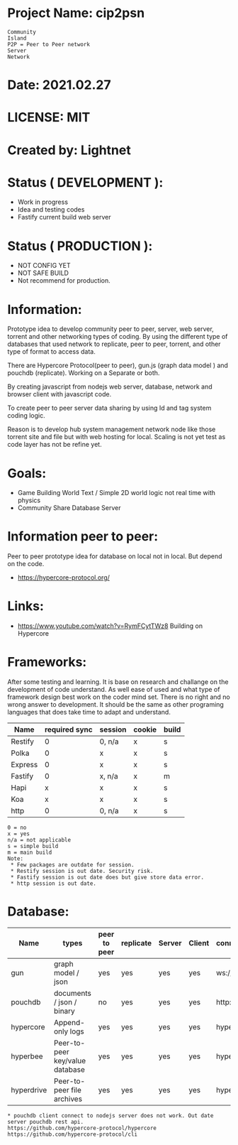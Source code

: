# Project Name: cip2psn
```
Community
Island
P2P = Peer to Peer network
Server
Network
```
# Date: 2021.02.27

# LICENSE: MIT

# Created by: Lightnet

# Status ( DEVELOPMENT ):
 * Work in progress
 * Idea and testing codes
 * Fastify current build web server

# Status ( PRODUCTION ):
 * NOT CONFIG YET
 * NOT SAFE BUILD
 * Not recommend for production.

# Information:
  Prototype idea to develop community peer to peer, server, web server, torrent and other networking types of coding. By using the different type of databases that used network to replicate, peer to peer, torrent, and other type of format to access data.

  There are Hypercore Protocol(peer to peer), gun.js (graph data mod­el ) and pouchdb (replicate). Working on a Separate or both.

  By creating javascript from nodejs web server, database, network and browser client with javascript code.
  
  To create peer to peer server data sharing by using Id and tag system coding logic.

  Reason is to develop hub system management network node like those torrent site and file but with web hosting for local. Scaling is not yet test as code layer has not be refine yet.

# Goals:
 * Game Building World Text / Simple 2D world logic not real time with physics
 * Community Share Database Server 

# Information peer to peer:
  Peer to peer prototype idea for database on local not in local. But depend on the code.

 * https://hypercore-protocol.org/

# Links:
 * https://www.youtube.com/watch?v=RymFCytTWz8  Building on Hypercore


# Frameworks:
  After some testing and learning. It is base on research and challange on the development of code understand. As well ease of used and what type of framework design best work on the coder mind set. There is no right and no wrong answer to development. It should be the same as other programing languages that does take time to adapt and understand.

| Name    | required sync |session    | cookie  | build |
|---      |---            |---        |---      |---    |
|Restify  | 0             | 0, n/a    | x       | s     |
|Polka    | 0             | x         | x       | s     |
|Express  | 0             | x         | x       | s     |
|Fastify  | 0             | x, n/a    | x       | m     |
|Hapi     | x             | x         | x       | s     |
|Koa      | x             | x         | x       | s     |
|http     | 0             | 0, n/a    | x       | s     |
```
0 = no
x = yes
n/a = not applicable
s = simple build
m = main build
Note: 
 * Few packages are outdate for session. 
 * Restify session is out date. Security risk.
 * Fastify session is out date does but give store data error.
 * http session is out date.
```
# Database:

| Name        | types                             | peer to peer  |  replicate  | Server    | Client    | connections   |
|---          |---                                |---            |---          |---        |---        |--             |
| gun         | graph model / json                | yes           | yes         | yes       | yes       | ws://         |
| pouchdb     | documents / json / binary         | no            | yes         | yes       | yes       | http://       |
| hypercore   | Append-only logs                  | yes           | yes         | yes       | yes       | hyper://      |
| hyperbee    | Peer-to-peer key/value database   | yes           | yes         | yes       | yes       | hyper://      |
| hyperdrive  | Peer-to-peer file archives        | yes           | yes         | yes       | yes       | hyper://      |
```
* pouchdb client connect to nodejs server does not work. Out date server pouchdb rest api.
https://github.com/hypercore-protocol/hypercore
https://github.com/hypercore-protocol/cli

```